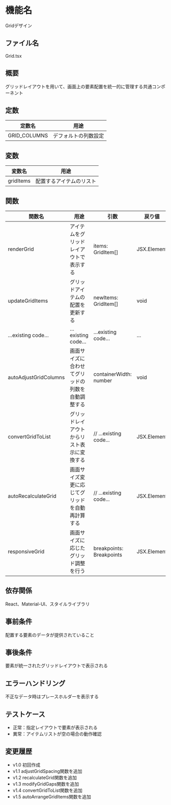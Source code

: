 # 機能名
Gridデザイン

## ファイル名
Grid.tsx

## 概要
グリッドレイアウトを用いて、画面上の要素配置を統一的に管理する共通コンポーネント

## 定数
| 定数名      | 用途                    |
| ----------- | ----------------------- |
| GRID_COLUMNS| デフォルトの列数設定         |

## 変数
| 変数名   | 用途                      |
| -------- | ------------------------- |
| gridItems| 配置するアイテムのリスト       |

## 関数
| 関数名               | 用途                                              | 引数                                               | 戻り値      |
| -------------------- | ------------------------------------------------- | -------------------------------------------------- | ----------- |
| renderGrid           | アイテムをグリッドレイアウトで表示する              | items: GridItem[]                                  | JSX.Element |
| updateGridItems      | グリッドアイテムの配置を更新する                    | newItems: GridItem[]                               | void        |
| …existing code…      | …existing code…                                   | …existing code…                                    | …           |
| autoAdjustGridColumns| 画面サイズに合わせてグリッドの列数を自動調整する     | containerWidth: number                             | void        |
| convertGridToList    | グリッドレイアウトからリスト表示に変換する           | // ...existing code...                              | JSX.Element |
| autoRecalculateGrid  | 画面サイズ変更に応じてグリッドを自動再計算する       | // ...existing code...                              | JSX.Element |
| responsiveGrid       | 画面サイズに応じたグリッド調整を行う                 | breakpoints: Breakpoints                            | JSX.Element |

## 依存関係
React、Material-UI、スタイルライブラリ

## 事前条件
配置する要素のデータが提供されていること

## 事後条件
要素が統一されたグリッドレイアウトで表示される

## エラーハンドリング
不正なデータ時はプレースホルダーを表示する

## テストケース
- 正常：指定レイアウトで要素が表示される
- 異常：アイテムリストが空の場合の動作確認

## 変更履歴
- v1.0 初回作成  
- v1.1 adjustGridSpacing関数を追加  
- v1.2 recalculateGrid関数を追加  
- v1.3 modifyGridGaps関数を追加  
- v1.4 convertGridToList関数を追加  
- v1.5 autoArrangeGridItems関数を追加
